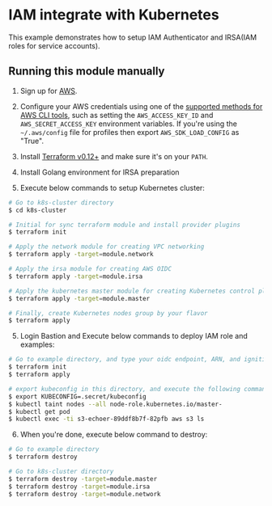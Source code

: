 # IAM integrate with Kubernetes
This example demonstrates how to setup IAM Authenticator and IRSA(IAM roles for service accounts).

## Running this module manually

1. Sign up for [AWS](https://aws.amazon.com/).
2. Configure your AWS credentials using one of the [supported methods for AWS CLI
   tools](https://docs.aws.amazon.com/cli/latest/userguide/cli-chap-getting-started.html), such as setting the
   `AWS_ACCESS_KEY_ID` and `AWS_SECRET_ACCESS_KEY` environment variables. If you're using the `~/.aws/config` file for profiles then export `AWS_SDK_LOAD_CONFIG` as "True".
3. Install [Terraform v0.12+](https://www.terraform.io/) and make sure it's on your `PATH`.

4. Install Golang environment for IRSA preparation

5. Execute below commands to setup Kubernetes cluster:

```sh
# Go to k8s-cluster directory
$ cd k8s-cluster

# Initial for sync terraform module and install provider plugins
$ terraform init

# Apply the network module for creating VPC networking
$ terraform apply -target=module.network

# Apply the irsa module for creating AWS OIDC
$ terraform apply -target=module.irsa

# Apply the kubernetes master module for creating Kubernetes control plane nodes
$ terraform apply -target=module.master

# Finally, create Kubernetes nodes group by your flavor
$ terraform apply
```

5. Login Bastion and Execute below commands to deploy IAM role and examples:

```sh
# Go to example directory, and type your oidc endpoint, ARN, and ignition bucket name.
$ terraform init
$ terraform apply

# export kubeconfig in this directory, and execute the following commands
$ export KUBECONFIG=.secret/kubeconfig
$ kubectl taint nodes --all node-role.kubernetes.io/master-
$ kubectl get pod
$ kubectl exec -ti s3-echoer-89ddf8b7f-82pfb aws s3 ls
```

6. When you're done, execute below command to destroy:

```sh
# Go to example directory
$ terraform destroy

# Go to k8s-cluster directory
$ terraform destroy -target=module.master
$ terraform destroy -target=module.irsa
$ terraform destroy -target=module.network
```